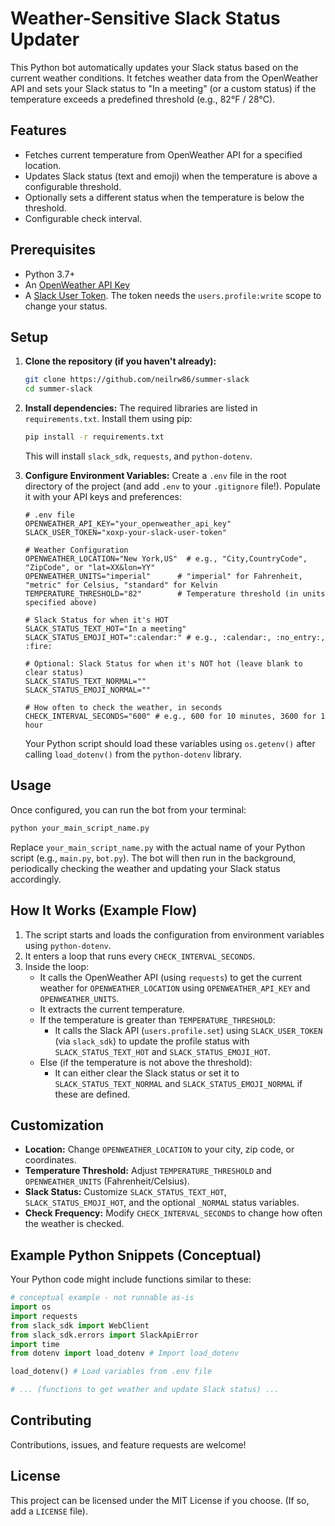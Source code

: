 # Weather-Sensitive Slack Status Updater

This Python bot automatically updates your Slack status based on the current weather conditions. It fetches weather data from the OpenWeather API and sets your Slack status to "In a meeting" (or a custom status) if the temperature exceeds a predefined threshold (e.g., 82°F / 28°C).

## Features

*   Fetches current temperature from OpenWeather API for a specified location.
*   Updates Slack status (text and emoji) when the temperature is above a configurable threshold.
*   Optionally sets a different status when the temperature is below the threshold.
*   Configurable check interval.

## Prerequisites

*   Python 3.7+
*   An [OpenWeather API Key](https://openweathermap.org/appid)
*   A [Slack User Token](https://api.slack.com/authentication/token-types#user). The token needs the `users.profile:write` scope to change your status.

## Setup

1.  **Clone the repository (if you haven't already):**
    ```bash
    git clone https://github.com/neilrw86/summer-slack
    cd summer-slack
    ```

2.  **Install dependencies:**
    The required libraries are listed in `requirements.txt`. Install them using pip:
    ```bash
    pip install -r requirements.txt
    ```
    This will install `slack_sdk`, `requests`, and `python-dotenv`.

3.  **Configure Environment Variables:**
    Create a `.env` file in the root directory of the project (and add `.env` to your `.gitignore` file!). Populate it with your API keys and preferences:

    ```env
    # .env file
    OPENWEATHER_API_KEY="your_openweather_api_key"
    SLACK_USER_TOKEN="xoxp-your-slack-user-token"

    # Weather Configuration
    OPENWEATHER_LOCATION="New York,US"  # e.g., "City,CountryCode", "ZipCode", or "lat=XX&lon=YY"
    OPENWEATHER_UNITS="imperial"      # "imperial" for Fahrenheit, "metric" for Celsius, "standard" for Kelvin
    TEMPERATURE_THRESHOLD="82"        # Temperature threshold (in units specified above)

    # Slack Status for when it's HOT
    SLACK_STATUS_TEXT_HOT="In a meeting"
    SLACK_STATUS_EMOJI_HOT=":calendar:" # e.g., :calendar:, :no_entry:, :fire:

    # Optional: Slack Status for when it's NOT hot (leave blank to clear status)
    SLACK_STATUS_TEXT_NORMAL=""
    SLACK_STATUS_EMOJI_NORMAL=""

    # How often to check the weather, in seconds
    CHECK_INTERVAL_SECONDS="600" # e.g., 600 for 10 minutes, 3600 for 1 hour
    ```

    Your Python script should load these variables using `os.getenv()` after calling `load_dotenv()` from the `python-dotenv` library.

## Usage

Once configured, you can run the bot from your terminal:

```bash
python your_main_script_name.py
```

Replace `your_main_script_name.py` with the actual name of your Python script (e.g., `main.py`, `bot.py`). The bot will then run in the background, periodically checking the weather and updating your Slack status accordingly.

## How It Works (Example Flow)

1.  The script starts and loads the configuration from environment variables using `python-dotenv`.
2.  It enters a loop that runs every `CHECK_INTERVAL_SECONDS`.
3.  Inside the loop:
    *   It calls the OpenWeather API (using `requests`) to get the current weather for `OPENWEATHER_LOCATION` using `OPENWEATHER_API_KEY` and `OPENWEATHER_UNITS`.
    *   It extracts the current temperature.
    *   If the temperature is greater than `TEMPERATURE_THRESHOLD`:
        *   It calls the Slack API (`users.profile.set`) using `SLACK_USER_TOKEN` (via `slack_sdk`) to update the profile status with `SLACK_STATUS_TEXT_HOT` and `SLACK_STATUS_EMOJI_HOT`.
    *   Else (if the temperature is not above the threshold):
        *   It can either clear the Slack status or set it to `SLACK_STATUS_TEXT_NORMAL` and `SLACK_STATUS_EMOJI_NORMAL` if these are defined.

## Customization

*   **Location:** Change `OPENWEATHER_LOCATION` to your city, zip code, or coordinates.
*   **Temperature Threshold:** Adjust `TEMPERATURE_THRESHOLD` and `OPENWEATHER_UNITS` (Fahrenheit/Celsius).
*   **Slack Status:** Customize `SLACK_STATUS_TEXT_HOT`, `SLACK_STATUS_EMOJI_HOT`, and the optional `_NORMAL` status variables.
*   **Check Frequency:** Modify `CHECK_INTERVAL_SECONDS` to change how often the weather is checked.

## Example Python Snippets (Conceptual)

Your Python code might include functions similar to these:

```python
# conceptual example - not runnable as-is
import os
import requests
from slack_sdk import WebClient
from slack_sdk.errors import SlackApiError
import time
from dotenv import load_dotenv # Import load_dotenv

load_dotenv() # Load variables from .env file

# ... (functions to get weather and update Slack status) ...
```

## Contributing

Contributions, issues, and feature requests are welcome!

## License

This project can be licensed under the MIT License if you choose. (If so, add a `LICENSE` file).
